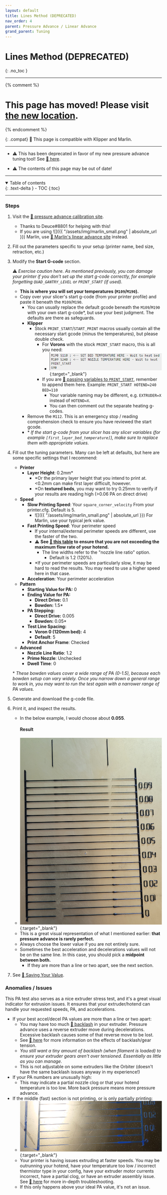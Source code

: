 ```yaml
---
layout: default
title: Lines Method (DEPRECATED)
nav_order: 4
parent: Pressure Advance / Linear Advance
grand_parent: Tuning
---
```


# Lines Method (DEPRECATED)

{: .no_toc }

---

{% comment %}

# This page has moved! Please visit [the new location](https://ellis3dp.com/Print-Tuning-Guide/articles/pressure_linear_advance/lines_method_deprecated.html).

{% endcomment %}

{: .compat}
:dizzy: This page is compatible with Klipper and Marlin.

---

- :warning: This has been deprecated in favor of my new pressure advance tuning tool! See [:page_facing_up: here](./pattern_method.md).

- :warning: The contents of this page may be out of date!

---

<details open markdown="block">
  <summary>
    Table of contents
  </summary>
  {: .text-delta }
- TOC
{:toc}
</details>

---

### Steps

1. Visit the [:page_facing_up: pressure advance calibration site](https://ellis3dp.com/Pressure_Linear_Advance_Tool/lines_method_deprecated/).

   - Thanks to Deuce#8801 for helping with this!
   - If you are using ![]({{ "/assets/img/marlin_small.png" | absolute_url }}) Marlin, use [:page_facing_up: Marlin's linear advance site](https://marlinfw.org/tools/lin_advance/k-factor.html) instead.

2. Fill out the parameters specific to your setup (printer name, bed size, retraction, etc.)

3. Modify the **Start G-code** section.

   :warning: _Exercise caution here. As mentioned previously, you can damage your printer if you don't set up the start g-code correctly, for example forgetting `QUAD_GANTRY_LEVEL` or `PRINT_START` (if used)._

   - **This is where you will set your temperatures (`M109`/`M190`).**
   - Copy over your slicer's start g-code (from your printer profile) and paste it beneath the `M109`/`M190`.
     - You can usually replace the default gcode beneath the `M109`/`M190` with your own start g-code\*, but use your best judgment. The defaults are there as safeguards.
     - **Klipper**
       - Stock `PRINT_START`/`START_PRINT` macros usually contain all the necessary start gcode (minus the temperatures), but please double check.
         - For **Vorons** with the stock `PRINT_START` macro, this is all you need:
           - [![](./images/lines_method_deprecated/pa_start_gcode.png)](./images/lines_method_deprecated/pa_start_gcode.png){:target="_blank"}
         - If you are [:page_facing_up: passing variables to `PRINT_START`](../passing_slicer_variables.md), remember to append them here. Example: `PRINT_START HOTEND=240 BED=110`
           - Your variable naming may be different, e.g. `EXTRUDER=X` instead of `HOTEND=X`.
           - You can then comment out the separate heating g-codes.
     - Remove the `M112`. This is an emergency stop / reading comprehension check to ensure you have reviewed the start gcode.
     - \* _If the start g-code from your slicer has any slicer variables (for example `[first_layer_bed_temperature]`), make sure to replace them with appropriate values._

4. Fill out the tuning parameters. Many can be left at defaults, but here are some specific settings that I recommend:

   - **Printer**
     - **Layer Height**: 0.2mm\*
       - \*Or the primary layer height that you intend to print at. <0.2mm can make first layer difficult, however.
       - \*On **textured beds**, you may want to try 0.25mm to verify if your results are reading high (>0.06 PA on direct drive)
   - **Speed**
     - **Slow Printing Speed**: Your `square_corner_velocity` From your printer.cfg. Default is 5.
       - ![]({{ "/assets/img/marlin_small.png" | absolute_url }}) For Marlin, use your typical jerk value.
     - **Fast Printing Speed**: Your perimeter speed
       - If your internal/external perimeter speeds are different, use the faster of the two.
       - :warning: **See [:page_facing_up: this table](https://docs.google.com/spreadsheets/d/1Ns3c4Yidn4unrxx7mJRS2iVHYgxszeJGdHS8gNP_Tz4/edit?usp=sharing) to ensure that you are not exceeding the maximum flow rate of your hotend.**
         - The line widths refer to the "nozzle line ratio" option.
           - Default is 1.2 (120%).
       - \*If your perimeter speeds are particularly slow, it may be hard to read the results. You may need to use a higher speed here in that case.
     - **Acceleration**: Your perimeter acceleration
   - **Pattern**
     - **Starting Value for PA:** 0
     - **Ending Value for PA:**
       - **Direct Drive:** 0.1
       - **Bowden:** 1.5\*
     - **PA Stepping:**
       - **Direct Drive:** 0.005
       - **Bowden:** 0.05\*
     - **Test Line Spacing:**
       - **Voron 0 (120mm bed):** 4
       - **Default**: 5
     - **Print Anchor Frame**: Checked
   - **Advanced**
     - **Nozzle Line Ratio**: 1.2
     - **Prime Nozzle**: Unchecked
     - **Dwell Time**: 0

   \* _These bowden values cover a wide range of PA (0-1.5), because each bowden setup can vary widely. Once you narrow down a general range to work in, you may want to run the test again with a narrower range of PA values._

5. Generate and download the g-code file.

6. Print it, and inspect the results.

   - In the below example, I would choose about **0.055**.
     #### Result
   - [![](./images/lines_method_deprecated/KFactor-Print.jpg)](./images/lines_method_deprecated/KFactor-Print.jpg){:target="_blank"}
   - This is a great visual representation of what I mentioned earlier: **that pressure advance is rarely perfect.**
   - Always choose the lower value if you are not entirely sure.
   - Sometimes the best acceleration and decelerations values will not be on the same line. In this case, you should pick a **midpoint between both.**
     - If they are more than a line or two apart, see the next section.

7. See [:page_facing_up: Saving Your Value](./saving.md).

### Anomalies / Issues

This PA test also serves as a nice extruder stress test, and it's a great visual indicator for extrusion issues. It ensures that your extruder/hotend can handle your requested speeds, PA, and accelerations.

- If your best accel/decel PA values are more than a line or two apart:
  - You may have too much [:page_facing_up: backlash](https://gfycat.com/mealycautiouscoqui) in your extruder. Pressure advance uses a reverse extruder move during decelerations. Excessive backlash causes some of that reverse move to be lost.
  - See [:page_facing_up: here](../troubleshooting/extrusion_patterns.md) for more information on the effects of backlash/gear tension.
  - _You still want a tiny amount of backlash (when filament is loaded) to ensure your extruder gears aren't over tensioned. Essentially as little as you can manage._
  - This is not adjustable on some extruders like the Orbiter (doesn't have the same backlash issues anyway in my experience!)
- If your PA numbers are unusually high:
  - This may indicate a partial nozzle clog or that your hotend temperature is too low. More back pressure means more pressure advance.
- If the middle (fast) section is not printing, or is only partially printing:
  - [![](./images/lines_method_deprecated/pa_lines_skipping.png)](./images/lines_method_deprecated/pa_lines_skipping.png){:target="_blank"}
  - Your printer is having issues extruding at faster speeds. You may be outrunning your hotend, have your temperature too low / incorrect thermistor type in your config, have your extruder motor currents incorrect, have a partial clog, or have an extruder assembly issue. See [:page_facing_up: here](../troubleshooting/extruder_skipping.md) for more in-depth troubleshooting.
  - If this only happens above your ideal PA value, it's not an issue.
